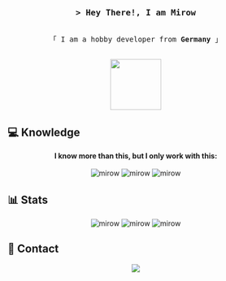 <h3 align="center">
        <samp>&gt; Hey There!, I am
                <b>Mirow</b>
        </samp>
</h3>
<p align="center"> 
  <samp>
    <br>
    「 I am a hobby developer from <b>Germany</b> 」
    <br>
    <br>
  </samp>
</p>

<div align="center">
<img width=100 src="https://png.pngtree.com/png-clipart/20230511/ourmid/pngtree-isolated-front-view-cat-on-white-background-png-image_7094909.png"></img>
</div>


## 💻 Knowledge
<p align="center">
  <b>I know more than this, but I only work with this: </b></br> </br>
  <img src="https://img.shields.io/badge/lua-%232C2D72.svg?style=for-the-badge&logo=lua&logoColor=white" alt="mirow" />
  <img src="https://img.shields.io/badge/mysql-%2300f.svg?style=for-the-badge&logo=mysql&logoColor=white" alt="mirow" />
  <img src="https://img.shields.io/badge/Typescript-007acc?style=for-the-badge&&logo=typescript&logoColor=white" alt="mirow"/>
</p>

## 📊 Stats
<p align="center">
  <img src="https://github-readme-stats.vercel.app/api?username=Mirrrrrow&theme=dark&hide_border=false&include_all_commits=true&count_private=true&show_icons=true" alt="mirow" />
  <img src="https://github-readme-streak-stats.herokuapp.com/?user=Mirrrrrow&theme=dark&hide_border=false" alt="mirow" />
  <img src="https://github-readme-stats.vercel.app/api/top-langs/?username=Mirrrrrow&theme=dark&hide_border=false&include_all_commits=true&count_private=true&layout=compact&show_icons=true" alt="mirow"/>
</p>

## 💬 Contact
<p align="center">
  <a href="https://discordapp.com/users/261046946754461696" target="_blank">
    <img src="https://img.shields.io/badge/Discord-%235865F2.svg?style=for-the-badge&logo=discord&logoColor=white">
  </a>
</p>

